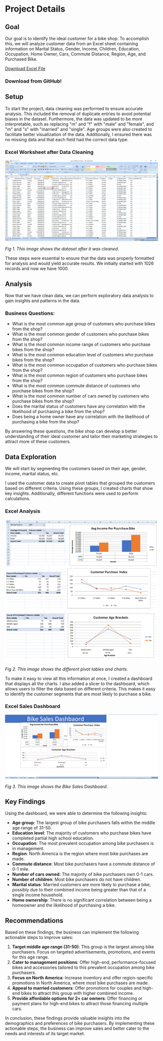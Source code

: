 # Project Details

## Goal

Our goal is to identify the ideal customer for a bike shop. To accomplish this, we will analyze customer data from an Excel sheet containing information on Marital Status, Gender, Income, Children, Education, Occupation, Home Owner, Cars, Commute Distance, Region, Age, and Purchased Bike.

[Download Excel File](https://view.officeapps.live.com/op/view.aspx?src=https%3A%2F%2Fraw.githubusercontent.com%2FAmanBana%2FBikes-Sales-Report%2Frefs%2Fheads%2Fmain%2FExcel%2520Dashboard%2520Project.xlsx&wdOrigin=BROWSELINK)
### Download from GitHub!

## Setup

To start the project, data cleaning was performed to ensure accurate analysis. This included the removal of duplicate entries to avoid potential biases in the dataset. Furthermore, the data was updated to be more interpretable, such as replacing "m" and "f" with "male" and "female", and "m" and "s" with "married" and "single". Age groups were also created to facilitate better visualization of the data. Additionally, I ensured there was no missing data and that each field had the correct data type.

### Excel Worksheet after Data Cleaning
![Excel Worksheet](https://github.com/AmanBana/Bikes-Sales-Report/blob/main/Data%20Cleaning.png)

*Fig 1. This image shows the dataset after it was cleaned.*

These steps were essential to ensure that the data was properly formatted for analysis and would yield accurate results. We initially started with 1026 records and now we have 1000.

## Analysis

Now that we have clean data, we can perform exploratory data analysis to gain insights and patterns in the data.

### Business Questions:

- What is the most common age group of customers who purchase bikes from the shop?
- What is the most common gender of customers who purchase bikes from the shop?
- What is the most common income range of customers who purchase bikes from the shop?
- What is the most common education level of customers who purchase bikes from the shop?
- What is the most common occupation of customers who purchase bikes from the shop?
- What is the most common region of customers who purchase bikes from the shop?
- What is the most common commute distance of customers who purchase bikes from the shop?
- What is the most common number of cars owned by customers who purchase bikes from the shop?
- Does the marital status of customers have any correlation with the likelihood of purchasing a bike from the shop?
- Does being a home owner have any correlation with the likelihood of purchasing a bike from the shop?

By answering these questions, the bike shop can develop a better understanding of their ideal customer and tailor their marketing strategies to attract more of these customers.

## Data Exploration

We will start by segmenting the customers based on their age, gender, income, marital status, etc.

I used the customer data to create pivot tables that grouped the customers based on different criteria. Using these groups, I created charts that show key insights. Additionally, different functions were used to perform calculations.

### Excel Analysis

![Excel Worksheet](https://github.com/AmanBana/Bikes-Sales-Report/blob/main/Pivot.png)

*Fig 2. This image shows the different pivot tables and charts.*

To make it easy to view all this information at once, I created a dashboard that displays all the charts. I also added a slicer to the dashboard, which allows users to filter the data based on different criteria. This makes it easy to identify the customer segments that are most likely to purchase a bike.

### Excel Sales Dashboard

![Excel Worksheet](https://github.com/AmanBana/Bikes-Sales-Report/blob/main/Dashboard.png)

*Fig 3. This image shows the Bike Sales Dashboard.*

## Key Findings

Using the dashboard, we were able to determine the following insights:

- **Age group**: The largest group of bike purchasers falls within the middle age range of 31-50.
- **Education level**: The majority of customers who purchase bikes have completed partial high school education.
- **Occupation**: The most prevalent occupation among bike purchasers is in management.
- **Region**: North America is the region where most bike purchases are made.
- **Commute distance**: Most bike purchasers have a commute distance of 0-1 mile.
- **Number of cars owned**: The majority of bike purchasers own 0-1 cars.
- **Number of children**: Most bike purchasers do not have children.
- **Marital status**: Married customers are more likely to purchase a bike, possibly due to their combined income being greater than that of a single income household.
- **Home ownership**: There is no significant correlation between being a homeowner and the likelihood of purchasing a bike.

## Recommendations

Based on these findings, the business can implement the following actionable steps to improve sales:

1. **Target middle age range (31-50)**: This group is the largest among bike purchasers. Focus on targeted advertisements, promotions, and events for this age range.
2. **Cater to management positions**: Offer high-end, performance-focused bikes and accessories tailored to this prevalent occupation among bike purchasers.
3. **Focus on North America**: Increase inventory and offer region-specific promotions in North America, where most bike purchases are made.
4. **Appeal to married customers**: Offer promotions for couples and high-end bikes to attract this group with higher combined income.
5. **Provide affordable options for 2+ car owners**: Offer financing or payment plans for high-end bikes to attract those financing multiple cars.

In conclusion, these findings provide valuable insights into the demographics and preferences of bike purchasers. By implementing these actionable steps, the business can improve sales and better cater to the needs and interests of its target market.

